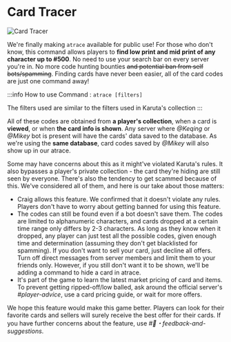 # Card Tracer

![Card Tracer](https://cdn.discordapp.com/attachments/867945490786959382/977516813258719282/unknown.png)

We're finally making `atrace` available for public use! For those who don't know, this command allows players to **find low print and mid print of any character up to #500**. No need to use your search bar on every server you're in. No more code hunting bounties ~~and potential ban from self bots/spamming~~. Finding cards have never been easier, all of the card codes are just one command away!

:::info How to use
Command : ```atrace [filters]```

The filters used are similar to the filters used in Karuta's collection 
:::

All of these codes are obtained from **a player's collection**, when a card is **viewed**, or when **the card info is shown**. Any server where *@Keqing* or *@Mikey* bot is present will have the cards' data saved to the database. As we're using the **same database**, card codes saved by *@Mikey* will also show up in our atrace.

Some may have concerns about this as it might've violated Karuta's rules. It also bypasses a player's private collection - the card they're hiding are still seen by everyone. There's also the tendency to get scammed because of this. We've considered all of them, and here is our take about those matters:

- Craig allows this feature. We confirmed that it doesn't violate any rules. Players don't have to worry about getting banned for using this feature.
- The codes can still be found even if a bot doesn't save them. The codes are limited to alphanumeric characters, and cards dropped at a certain time range only differs by 2-3 characters. As long as they know when it dropped, any player can just test all the possible codes, given enough time and determination  (assuming they don't get blacklisted for spamming). If you don't want to sell your card, just decline all offers. Turn off direct messages from server members and limit them to your friends only. However, if you still don't want it to be shown, we'll be adding a command to hide a card in atrace.
- It's part of the game to learn the latest market pricing of card and items. To prevent getting ripped-off/low balled, ask around the official server's *#player-advice*, use a card pricing guide, or wait for more offers.

We hope this feature would make this game better. Players can look for their favorite cards and sellers will surely receive the best offer for their cards. If you have further concerns about the feature, use *#📩・feedback-and-suggestions*.

